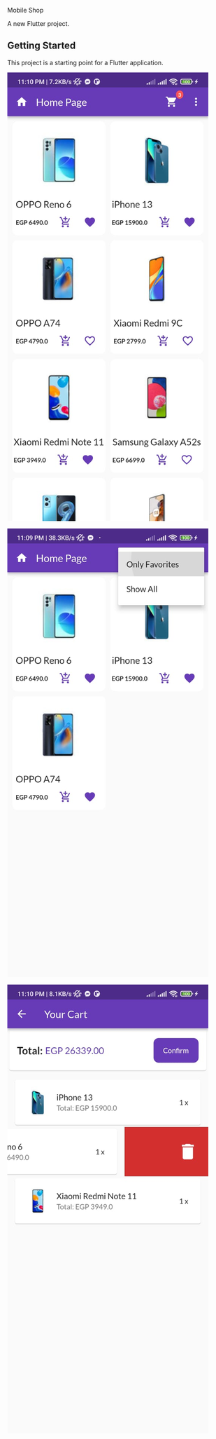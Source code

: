 Mobile Shop

A new Flutter project.

## Getting Started

This project is a starting point for a Flutter application.

![](screenshots/1.jpeg  )

![alt text](screenshots/2.jpeg )

![alt text](screenshots/3.jpeg )
